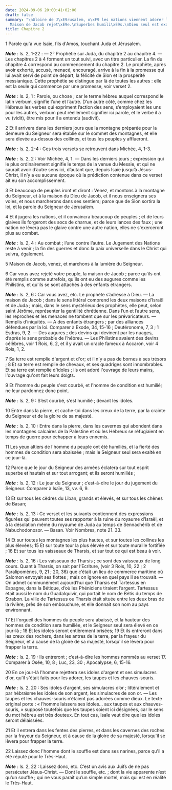 ```yaml
---
date: 2024-09-06 20:00:41+02:00
draft: false
summary: "\nGloire de J\xE9rusalem, o\xF9 les nations viennent adorer le Seigneur.\n\
  Maison de Jacob rejet\xE9e.\nSuperbes humili\xE9s.\nDieu seul est exalt\xE9.\n"
title: Chapitre 2
---
```





1 Parole qu'a vue Isaïe, fils d'Amos, touchant Juda et Jérusalem.

***Note*** :  Is. 2, 1-22 : ― 2° Prophétie sur Juda, du chapitre 2 au chapitre 4. ― Les chapitres 2 à 4 forment un tout suivi, avec un titre particulier. La fin du chapitre 4 correspond au commencement du chapitre 2. Le prophète, après avoir exhorté, accusé, menacé, encouragé, arrive à la fin à la promesse qui lui avait servi de point de départ, la félicité de Sion et la prospérité messianique. Cette prophétie se distingue par là de toutes les autres : elle est la seule qui commence par une promesse, voir verset 2.

***Note*** :  Is. 2, 1 : Parole, ou chose ; car le terme hébreu auquel correspond le latin verbum, signifie l’une et l’autre. D’un autre côté, comme chez les Hébreux les verbes qui expriment l’action des sens, s’employaient les uns pour les autres, verbum peut réellement signifier ici parole, et le verbe il a vu (vidit), être mis pour il a entendu (audivit).


2 Et il arrivera dans les derniers jours que la montagne préparée pour la demeure du Seigneur sera établie sur le sommet des montagnes, et elle sera élevée au-dessus des collines, et tous les peuples y afflueront.

***Note*** :  Is. 2, 2-4 : Ces trois versets se retrouvent dans Michée, 4, 1-3.

***Note*** :  Is. 2, 2 : Voir Michée, 4, 1. ― Dans les derniers jours ; expression qui le plus ordinairement signifie le temps de la venue du Messie, et qui ne saurait avoir d’autre sens ici, d’autant que, depuis Isaïe jusqu’à Jésus-Christ, il n’y a eu aucune époque où la prédiction contenue dans ce verset ait eu son accomplissement.


3 Et beaucoup de peuples iront et diront : Venez, et montons à la montagne du Seigneur, et à la maison du Dieu de Jacob, et il nous enseignera ses voies, et nous marcherons dans ses sentiers; parce que de Sion sortira la loi, et la parole du Seigneur de Jérusalem.


4 Et il jugera les nations, et il convaincra beaucoup de peuples ; et de leurs glaives ils forgeront des socs de charrue, et de leurs lances des faux ; une nation ne lèvera pas le glaive contre une autre nation, elles ne s'exerceront plus au combat.

***Note*** :  Is. 2, 4 : Au combat ; l’une contre l’autre. Le Jugement des Nations reste à venir ; la fin des guerres et donc la paix universelle dans le Christ qui suivra, également.


5 Maison de Jacob, venez, et marchons à la lumière du Seigneur.


6 Car vous avez rejeté votre peuple, la maison de Jacob ; parce qu'ils ont été remplis comme autrefois, qu'ils ont eu des augures comme les Philistins, et qu'ils se sont attachés à des enfants étrangers.

***Note*** :  Is. 2, 6 : Car vous avez, etc. Le prophète s’adresse à Dieu. ― La maison de Jacob ; dans le sens littéral comprend les deux maisons d’Israël et de Juda ; mais, dans le sens mystérieux des prophètes, elle peut, selon saint Jérôme, représenter la gentilité chrétienne. Dans l’un et l’autre sens, les reproches et les menaces ne tombent que sur les prévaricateurs. ― Remplis d’iniquités. ― A des enfants étrangers ; par des alliances défendues par la loi. Comparer à Exode, 34, 15-16 ; Deutéronome, 7, 3 ; 1 Esdras, 9, 2. ― Des augures ; des devins qui devinent par les nuages, d’après le sens probable de l’hébreu. ― Les Philistins avaient des devins célèbres, voir 1 Rois, 6, 2, et il y avait un oracle fameux à Accaron, voir 4 Rois, 1, 2.

7 Sa terre est remplie d'argent et d'or; et il n'y a pas de bornes à ses trésors ; 8 Et sa terre est remplie de chevaux, et ses quadriges sont innombrables. Et sa terre est remplie d'idoles ; ils ont adoré l'ouvrage de leurs mains, l'ouvrage qu'ont fait leurs doigts.


9 Et l'homme du peuple s'est courbé, et l'homme de condition est humilié; ne leur pardonnez donc point.

***Note*** :  Is. 2, 9 : S’est courbé, s’est humilié ; devant les idoles.

10 Entre dans la pierre, et cache-toi dans les creux de la terre, par la crainte du Seigneur et de la gloire de sa majesté.

***Note*** :  Is. 2, 10 : Entre dans la pierre, dans les cavernes qui abondent dans les montagnes calcaires de la Palestine et où les Hébreux se réfugiaient en temps de guerre pour échapper à leurs ennemis.

11 Les yeux altiers de l'homme du peuple ont été humiliés, et la fierté des hommes de condition sera abaissée ; mais le Seigneur seul sera exalté en ce jour-là.


12 Parce que le jour du Seigneur des armées éclatera sur tout esprit superbe et hautain et sur tout arrogant; et ils seront humiliés ;

***Note*** :  Is. 2, 12 : Le jour du Seigneur ; c’est-à-dire le jour du jugement du Seigneur. Comparer à Isaïe, 13, vv. 6, 9.

13 Et sur tous les cèdres du Liban, grands et élevés, et sur tous les chênes de Basan;

***Note*** :  Is. 2, 13 : Ce verset et les suivants contiennent des expressions figurées qui peuvent toutes ses rapporter à la ruine du royaume d’Israël, et à la désolation même du royaume de Juda au temps de Sennachérib et de Nabuchodonosor. ― Basan. Voir Nombres, note 21. 33.

14 Et sur toutes les montagnes les plus hautes, et sur toutes les collines les plus élevées; 15 Et sur toute tour la plus élevée et sur toute muraille fortifiée ; 16 Et sur tous les vaisseaux de Tharsis, et sur tout ce qui est beau à voir.

***Note*** :  Is. 2, 16 : Les vaisseaux de Tharsis ; ce sont des vaisseaux de long cours. Quant à Tharsis, on sait par l’Ecriture, (voir 3 Rois, 10, 22 ; 2 Paralipomènes, 9, 21 ; 20, 36) que c’était un lieu de commerce maritime où Salomon envoyait ses flottes ; mais on ignore en quel pays il se trouvait. ― On admet communément aujourd’hui que Tharsis est Tartessus en Espagne, dans la Bétique, d’où les Phéniciens tiraient l’argent. Tartessus était aussi le nom du Guadalquivir, qui portait le nom de Bétis du temps de Strabon. La ville de Tartessus ou Tharsis était située entre les deux bras de la rivière, près de son embouchure, et elle donnait son nom au pays environnant.


17 Et l'orgueil des hommes du peuple sera abaissé, et la hauteur des hommes de condition sera humiliée, et le Seigneur seul sera élevé en ce jour-là ; 18 Et les idoles seront entièrement brisées; 19 Et ils entreront dans les creux des rochers, dans les antres de la terre, par la frayeur du Seigneur, et à cause de la gloire de sa majesté, lorsqu'il se lèvera pour frapper la terre.

***Note*** :  Is. 2, 19 : Ils entreront ; c’est-à-dire les hommes nommés au verset 17. Comparer à Osée, 10, 8 ; Luc, 23, 30 ; Apocalypse, 6, 15-16.


20 En ce jour-là l'homme rejettera ses idoles d'argent et ses simulacres d'or, qu'il s'était faits pour les adorer, les taupes et les chauves-souris.

***Note*** :  Is. 2, 20 : Ses idoles d’argent, ses simulacres d’or ; littéralement et par hébraïsme les idoles de son argent, les simulacres de son or. ― Les taupes et les chauves-souris n’étaient pas adorées comme dieux. Le texte original porte : « l’homme laissera ses idoles… aux taupes et aux chauves-souris, » supposé toutefois que les taupes soient ici désignées, car le sens du mot hébreu est très douteux. En tout cas, Isaïe veut dire que les idoles seront délaissées.

21 Et il entrera dans les fentes des pierres, et dans les cavernes des roches par la frayeur du Seigneur, et à cause de la gloire de sa majesté, lorsqu'il se lèvera pour frapper la terre.


22 Laissez donc l'homme dont le souffle est dans ses narines, parce qu'il a été réputé pour le Très-Haut.

***Note*** :  Is. 2, 22 : Laissez donc, etc. C’est un avis aux Juifs de ne pas persécuter Jésus-Christ. ― Dont le souffle, etc. ; dont la vie apparente n’est qu’un souffle ; qui ne vous paraît qu’un simple mortel, mais qui est en réalité le Très-Haut.


